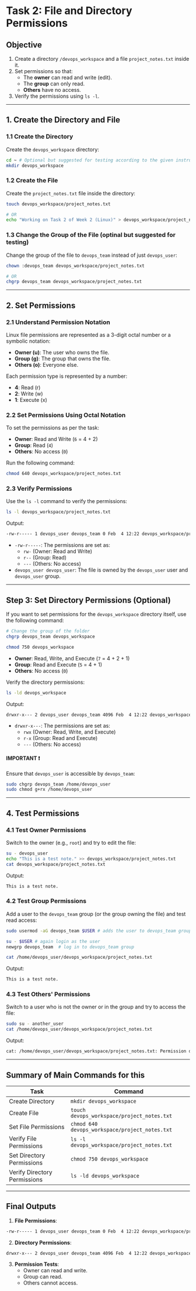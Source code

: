 # Task 2: File and Directory Permissions

## Objective

1. Create a directory `/devops_workspace` and a file `project_notes.txt` inside it.
2. Set permissions so that:
   - The **owner** can read and write (edit).
   - The **group** can only read.
   - **Others** have no access.
3. Verify the permissions using `ls -l`.

---

## 1. Create the Directory and File

### 1.1 Create the Directory

Create the `devops_workspace` directory:

```bash
cd ~ # Optional but suggested for testing according to the given instructions
mkdir devops_workspace
```

### 1.2 Create the File

Create the `project_notes.txt` file inside the directory:

```bash
touch devops_workspace/project_notes.txt

# OR
echo "Working on Task 2 of Week 2 (Linux)" > devops_workspace/project_notes.txt
```

### 1.3 Change the Group of the File (optinal but suggested for testing)

Change the group of the file to `devops_team` instead of just `devops_user`:

```bash
chown :devops_team devops_workspace/project_notes.txt

# OR
chgrp devops_team devops_workspace/project_notes.txt
```

---

## 2. Set Permissions

### 2.1 Understand Permission Notation

Linux file permissions are represented as a 3-digit octal number or a symbolic notation:

- **Owner (u)**: The user who owns the file.
- **Group (g)**: The group that owns the file.
- **Others (o)**: Everyone else.

Each permission type is represented by a number:

- **4**: Read (r)
- **2**: Write (w)
- **1**: Execute (x)

### 2.2 Set Permissions Using Octal Notation

To set the permissions as per the task:

- **Owner**: Read and Write (`6` = 4 + 2)
- **Group**: Read (`4`)
- **Others**: No access (`0`)

Run the following command:

```bash
chmod 640 devops_workspace/project_notes.txt
```

### 2.3 Verify Permissions

Use the `ls -l` command to verify the permissions:

```bash
ls -l devops_workspace/project_notes.txt
```

Output:

```bash
-rw-r----- 1 devops_user devops_team 0 Feb  4 12:22 devops_workspace/project_notes.txt
```

- `-rw-r-----`: The permissions are set as:
  - `rw-` (Owner: Read and Write)
  - `r--` (Group: Read)
  - `---` (Others: No access)
- `devops_user devops_user`: The file is owned by the `devops_user` user and `devops_user` group.

---

## Step 3: Set Directory Permissions (Optional)

If you want to set permissions for the `devops_workspace` directory itself, use the following command:

```bash
# Change the group of the folder
chgrp devops_team devops_workspace

chmod 750 devops_workspace
```

- **Owner**: Read, Write, and Execute (`7` = 4 + 2 + 1)
- **Group**: Read and Execute (`5` = 4 + 1)
- **Others**: No access (`0`)

Verify the directory permissions:

```bash
ls -ld devops_workspace
```

Output:

```bash
drwxr-x--- 2 devops_user devops_team 4096 Feb  4 12:22 devops_workspace/
```

- `drwxr-x---`: The permissions are set as:
  - `rwx` (Owner: Read, Write, and Execute)
  - `r-x` (Group: Read and Execute)
  - `---` (Others: No access)

#### IMPORTANT ❗

Ensure that `devops_user` is accessible by `devops_team`:

```bash
sudo chgrp devops_team /home/devops_user
sudo chmod g+rx /home/devops_user
```

---

## 4. Test Permissions

### 4.1 Test Owner Permissions

Switch to the owner (e.g., `root`) and try to edit the file:

```bash
su - devops_user
echo "This is a test note." >> devops_workspace/project_notes.txt
cat devops_workspace/project_notes.txt
```

Output:

```bash
This is a test note.
```

### 4.2 Test Group Permissions

Add a user to the `devops_team` group (or the group owning the file) and test read access:

```bash
sudo usermod -aG devops_team $USER # adds the user to devops_team group

su - $USER # again login as the user
newgrp devops_team  # log in to devops_team group

cat /home/devops_user/devops_workspace/project_notes.txt
```

Output:

```bash
This is a test note.
```


### 4.3 Test Others' Permissions

Switch to a user who is not the owner or in the group and try to access the file:

```bash
sudo su - another_user
cat /home/devops_user/devops_workspace/project_notes.txt
```

Output:

```bash
cat: /home/devops_user/devops_workspace/project_notes.txt: Permission denied
```

---

## Summary of Main Commands for this

| Task | Command |
|------|---------|
| Create Directory | `mkdir devops_workspace` |
| Create File | `touch devops_workspace/project_notes.txt` |
| Set File Permissions | `chmod 640 devops_workspace/project_notes.txt` |
| Verify File Permissions | `ls -l devops_workspace/project_notes.txt` |
| Set Directory Permissions | `chmod 750 devops_workspace` |
| Verify Directory Permissions | `ls -ld devops_workspace` |

---

## Final Outputs

1. **File Permissions**:

```bash
-rw-r----- 1 devops_user devops_team 0 Feb  4 12:22 devops_workspace/project_notes.txt
```

2. **Directory Permissions**:

```bash
drwxr-x--- 2 devops_user devops_team 4096 Feb  4 12:22 devops_workspace/
```

3. **Permission Tests**:
   - Owner can read and write.
   - Group can read.
   - Others cannot access.

